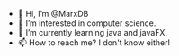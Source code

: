- 👋 Hi, I’m @MarxDB
- 👀 I’m interested in computer science.
- 🌱 I’m currently learning java and javaFX.
- 📫 How to reach me? I don't know either!

<!---
MarxDB/MarxDB is a ✨ special ✨ repository because its `README.md` (this file) appears on your GitHub profile.
You can click the Preview link to take a look at your changes.
--->
